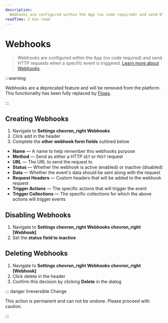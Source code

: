 ```yaml
---
description:
  Webhooks are configured within the App (no code required) and send HTTP requests when a specific event is triggered.
readTime: 2 min read
---
```


# Webhooks

> Webhooks are configured within the App (no code required) and send HTTP requests when a specific event is triggered.
> [Learn more about Webhooks](https://en.wikipedia.org/wiki/Webhook).

:::warning

Webhooks are a deprecated feature and will be removed from the platform. This functionality has been fully replaced by
[Flows](/app/flows).

:::

## Creating Webhooks

1. Navigate to **Settings <span mi icon dark>chevron_right</span> Webhooks**
2. Click <span mi btn>add</span> in the header
3. Complete the **other webhook form fields** outlined below

- **Name** — A name to help remember this webhooks purpose
- **Method** — Send as either a HTTP `GET` or `POST` request
- **URL** — The URL to send the request to
- **Status** — Whether the webhook is active (enabled) or inactive (disabled)
- **Data** — Whether the event's data should be sent along with the request
- **Request Headers** — Custom headers that will be added to the webhook request
- **Trigger Actions** — The specific actions that will trigger the event
- **Trigger Collections** — The specific collections for which the above actions will trigger events

## Disabling Webhooks

1. Navigate to **Settings <span mi icon dark>chevron_right</span> Webhooks <span mi icon dark>chevron_right</span>
   [Webhook]**
2. Set the **status field to inactive**

## Deleting Webhooks

1. Navigate to **Settings <span mi icon dark>chevron_right</span> Webhooks <span mi icon dark>chevron_right</span>
   [Webhook]**
2. Click <span mi btn dngr>delete</span> in the header
3. Confirm this decision by clicking **Delete** in the dialog

::: danger Irreversible Change

This action is permanent and can not be undone. Please proceed with caution.

:::

